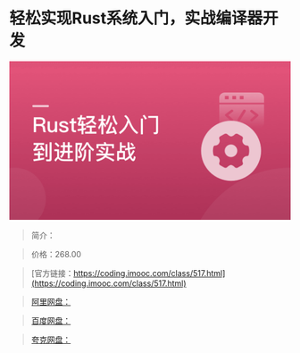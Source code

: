 # 轻松实现Rust系统入门，实战编译器开发

![img](../../assets/610b7d28098ae17005400304.png)

> 简介：

> 价格：268.00

> [官方链接：https://coding.imooc.com/class/517.html](https://coding.imooc.com/class/517.html)

> [阿里网盘：]()

> [百度网盘：]()

> [夸克网盘：]()
